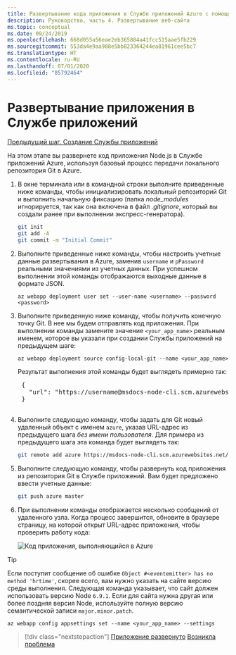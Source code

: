 ```yaml
---
title: Развертывание кода приложения в Службе приложений Azure с помощью Azure CLI
description: Руководство, часть 4. Развертывание веб-сайта
ms.topic: conceptual
ms.date: 09/24/2019
ms.openlocfilehash: 668d055a56eae2eb365884a41fcc515aae5fb229
ms.sourcegitcommit: 553da4e9aa988e5bb823364244ea81961cee5bc7
ms.translationtype: HT
ms.contentlocale: ru-RU
ms.lasthandoff: 07/01/2020
ms.locfileid: "85792464"
---
```

# <a name="deploy-the-app-to-app-service"></a>Развертывание приложения в Службе приложений

[Предыдущий шаг. Создание Службы приложений](tutorial-vscode-azure-cli-node-03.md)

На этом этапе вы развернете код приложения Node.js в Службе приложений Azure, используя базовый процесс передачи локального репозитория Git в Azure.

1. В окне терминала или в командной строки выполните приведенные ниже команды, чтобы инициализировать локальный репозиторий Git и выполнить начальную фиксацию (папка *node_modules* игнорируется, так как она включена в файл *.gitignore*, который вы создали ранее при выполнении экспресс-генератора).

    ```bash
    git init
    git add -A
    git commit -m "Initial Commit"
    ```

1. Выполните приведенные ниже команды, чтобы настроить учетные данные развертывания в Azure, заменив `username` и `pPassword` реальными значениями из учетных данных. При успешном выполнении этой команды отображаются выходные данные в формате JSON.

    ```azurecli
    az webapp deployment user set --user-name <username> --password <password>
    ```

1. Выполните приведенную ниже команду, чтобы получить конечную точку Git. В нее мы будем отправлять код приложения. При выполнении команды замените значение `<your_app_name>` реальным именем, которое вы указали при создании Службы приложений на предыдущем шаге:

    ```azurecli
    az webapp deployment source config-local-git --name <your_app_name>
    ```

    Результат выполнения этой команды будет выглядеть примерно так:

    <pre>
    {
      "url": "https://username@msdocs-node-cli.scm.azurewebsites.net/msdocs-node-cli.git"
    }
    </pre>

1. Выполните следующую команду, чтобы задать для Git новый удаленный объект с именем `azure`, указав URL-адрес из предыдущего шага *без имени пользователя*. Для примера из предыдущего шага эта команда будет выглядеть так:

    ```bash
    git remote add azure https://msdocs-node-cli.scm.azurewebsites.net/msdocs-node-cli.git
    ```

1. Выполните следующую команду, чтобы развернуть код приложения из репозитория Git в Службе приложений. Вам будет предложено ввести учетные данные:

    ```bash
    git push azure master
    ```

1. При выполнении команды отображается несколько сообщений от удаленного узла. Когда процесс завершится, обновите в браузере страницу, на которой открыт URL-адрес приложения, чтобы проверить работу кода:

    ![Код приложения, выполняющийся в Azure](media/azure-cli/remote-app.png)

> [!TIP]
> Если поступит сообщение об ошибке `Object #<eventemitter> has no method 'hrtime'`, скорее всего, вам нужно указать на сайте версию среды выполнения. Следующая команда указывает, что сайт должен использовать версию Node `6.9.1`. Если для сайта нужна другая или более поздняя версия Node, используйте полную версию семантической записи `major.minor.patch`.
>
> ```azurecli
> az webapp config appsettings set --name <your_app_name> --settings
> ```

> [!div class="nextstepaction"]
> [Приложение развернуто](tutorial-vscode-azure-cli-node-05.md) [Возникла проблема](https://www.research.net/r/PWZWZ52?tutorial=node-deployment&step=deploy-website)
